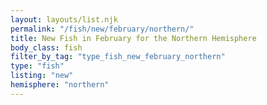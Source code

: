 ```yaml
---
layout: layouts/list.njk
permalink: "/fish/new/february/northern/"
title: New Fish in February for the Northern Hemisphere
body_class: fish
filter_by_tag: "type_fish_new_february_northern"
type: "fish"
listing: "new"
hemisphere: "northern"
---
```

